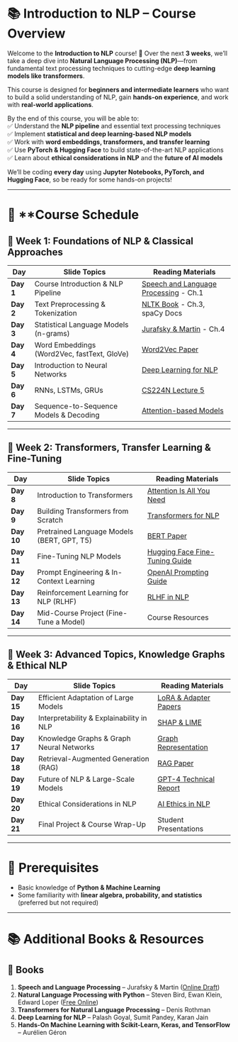 # 📚 **Introduction to NLP – Course Overview**  

Welcome to the **Introduction to NLP** course! 🚀 Over the next **3 weeks**, we’ll take a deep dive into **Natural Language Processing (NLP)**—from fundamental text processing techniques to cutting-edge **deep learning models like transformers**.  

This course is designed for **beginners and intermediate learners** who want to build a solid understanding of NLP, gain **hands-on experience**, and work with **real-world applications**.  

By the end of this course, you will be able to:  
✅ Understand the **NLP pipeline** and essential text processing techniques  
✅ Implement **statistical and deep learning-based NLP models**  
✅ Work with **word embeddings, transformers, and transfer learning**  
✅ Use **PyTorch & Hugging Face** to build state-of-the-art NLP applications  
✅ Learn about **ethical considerations in NLP** and the **future of AI models**  

We’ll be coding **every day** using **Jupyter Notebooks, PyTorch, and Hugging Face**, so be ready for some hands-on projects!  

---

# 📅 **Course Schedule 

## 🔹 Week 1: Foundations of NLP & Classical Approaches  

| **Day**  | **Slide Topics** | **Reading Materials** |
|----------|-----------------|-----------------------|
| **Day 1** | Course Introduction & NLP Pipeline | [Speech and Language Processing](https://web.stanford.edu/~jurafsky/slp3/) - Ch.1 |
| **Day 2** | Text Preprocessing & Tokenization | [NLTK Book](https://www.nltk.org/book/) - Ch.3, spaCy Docs |
| **Day 3** | Statistical Language Models (n-grams) | [Jurafsky & Martin](https://web.stanford.edu/~jurafsky/slp3/) - Ch.4 |
| **Day 4** | Word Embeddings (Word2Vec, fastText, GloVe) | [Word2Vec Paper](https://arxiv.org/abs/1301.3781) |
| **Day 5** | Introduction to Neural Networks | [Deep Learning for NLP](https://arxiv.org/abs/2003.08271) |
| **Day 6** | RNNs, LSTMs, GRUs | [CS224N Lecture 5](https://www.youtube.com/watch?v=8HyCNIVRbSU) |
| **Day 7** | Sequence-to-Sequence Models & Decoding | [Attention-based Models](https://arxiv.org/abs/1409.0473) |

---

## 🔹 Week 2: Transformers, Transfer Learning & Fine-Tuning  

| **Day**  | **Slide Topics** | **Reading Materials** |
|----------|-----------------|-----------------------|
| **Day 8** | Introduction to Transformers | [Attention Is All You Need](https://arxiv.org/abs/1706.03762) |
| **Day 9** | Building Transformers from Scratch | [Transformers for NLP](https://huggingface.co/course) |
| **Day 10** | Pretrained Language Models (BERT, GPT, T5) | [BERT Paper](https://arxiv.org/abs/1810.04805) |
| **Day 11** | Fine-Tuning NLP Models | [Hugging Face Fine-Tuning Guide](https://huggingface.co/docs/transformers/training) |
| **Day 12** | Prompt Engineering & In-Context Learning | [OpenAI Prompting Guide](https://platform.openai.com/docs/guides/prompt-engineering) |
| **Day 13** | Reinforcement Learning for NLP (RLHF) | [RLHF in NLP](https://arxiv.org/abs/2009.01325) |
| **Day 14** | Mid-Course Project (Fine-Tune a Model) | Course Resources |

---

## 🔹 Week 3: Advanced Topics, Knowledge Graphs & Ethical NLP  

| **Day**  | **Slide Topics** | **Reading Materials** |
|----------|-----------------|-----------------------|
| **Day 15** | Efficient Adaptation of Large Models | [LoRA & Adapter Papers](https://arxiv.org/abs/2106.09685) |
| **Day 16** | Interpretability & Explainability in NLP | [SHAP & LIME](https://christophm.github.io/interpretable-ml-book/) |
| **Day 17** | Knowledge Graphs & Graph Neural Networks | [Graph Representation](https://arxiv.org/abs/1906.05064) |
| **Day 18** | Retrieval-Augmented Generation (RAG) | [RAG Paper](https://arxiv.org/abs/2005.11401) |
| **Day 19** | Future of NLP & Large-Scale Models | [GPT-4 Technical Report](https://openai.com/research/gpt-4) |
| **Day 20** | Ethical Considerations in NLP | [AI Ethics in NLP](https://arxiv.org/abs/1908.10084) |
| **Day 21** | Final Project & Course Wrap-Up | Student Presentations |


---

# 📌 **Prerequisites**  
- Basic knowledge of **Python & Machine Learning**  
- Some familiarity with **linear algebra, probability, and statistics** (preferred but not required)  

---

# 📚 **Additional Books & Resources**  

## 📖 **Books**  
1. **Speech and Language Processing** – Jurafsky & Martin ([Online Draft](https://web.stanford.edu/~jurafsky/slp3/))  
2. **Natural Language Processing with Python** – Steven Bird, Ewan Klein, Edward Loper ([Free Online](https://www.nltk.org/book/))  
3. **Transformers for Natural Language Processing** – Denis Rothman  
4. **Deep Learning for NLP** – Palash Goyal, Sumit Pandey, Karan Jain  
5. **Hands-On Machine Learning with Scikit-Learn, Keras, and TensorFlow** – Aurélien Géron  

